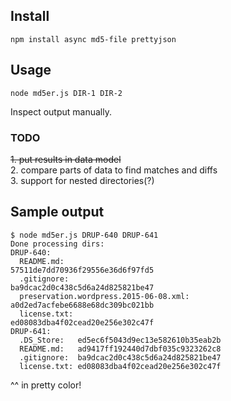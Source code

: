 ## Install
```npm install async md5-file prettyjson```

## Usage
```node md5er.js DIR-1 DIR-2```

Inspect output manually.
### TODO
~~1. put results in data model~~  
2. compare parts of data to find matches and diffs  
3. support for nested directories(?)

## Sample output
```
$ node md5er.js DRUP-640 DRUP-641
Done processing dirs:
DRUP-640:
  README.md:                             57511de7dd70936f29556e36d6f97fd5
  .gitignore:                            ba9dcac2d0c438c5d6a24d825821be47
  preservation.wordpress.2015-06-08.xml: a0d2ed7acfebe6688e68dc309bc021bb
  license.txt:                           ed08083dba4f02cead20e256e302c47f
DRUP-641:
  .DS_Store:   ed5ec6f5043d9ec13e582610b35eab2b
  README.md:   ad9417ff192440d7dbf035c9323262c8
  .gitignore:  ba9dcac2d0c438c5d6a24d825821be47
  license.txt: ed08083dba4f02cead20e256e302c47f
```  
^^ in pretty color!